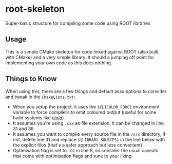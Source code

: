 # root-skeleton
Super-basic structure for compiling some code using ROOT libraries

## Usage
This is a simple CMake skeleton for code linked against ROOT (also built with CMake) and a very simple library. It should a jumping off point for implementing your own code as this does nothing.

## Things to Know
When using this, there are a few things and default assumptions to consider and tweak in the `CMakeLists.txt`:
- When you setup the project, it uses the `$CLICOLOR_FORCE` environment variable to force compilers to emit coloured output (useful for some build systems like [*ninja*](https://ninja-build.org/))
- It assumes you're using `.cxx` as file extension, it can be changed in line 31 and 36
- It assumes you want to compile every source file in the `/src` directory, if not, delete line 31 and replace `${LIBRARY_SOURCES}` in the line below with the explicit files (that's a safer approach but less convenient)
- Optimisation flag is set to `-O2` in line 8, so consider the usual caveats that come with optimisation flags and tune to your liking
